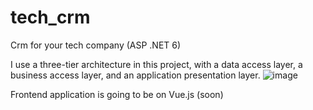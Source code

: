 # tech_crm
Crm for your tech company (ASP .NET 6)

I use a three-tier architecture in this project, with a data access layer, a business access layer, and an application presentation layer.
![image](https://user-images.githubusercontent.com/44477986/181116650-f9301e6b-549e-4ae5-bddd-630b27d07c98.png)

Frontend application is going to be on Vue.js (soon)
